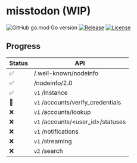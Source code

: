 # misstodon (WIP)

![GitHub go.mod Go version](https://img.shields.io/github/go-mod/go-version/gizmo-ds/misstodon?style=flat-square)
[![Release](https://img.shields.io/github/v/release/gizmo-ds/misstodon.svg?include_prereleases&style=flat-square)](https://github.com/gizmo-ds/misstodon/releases/latest)
[![License](https://img.shields.io/github/license/gizmo-ds/misstodon?style=flat-square)](./LICENSE)

## Progress

| Status             | API                               |
| ------------------ | --------------------------------- |
| :white_check_mark: | /.well-known/nodeinfo             |
| :white_check_mark: | /nodeinfo/2.0                     |
| :white_check_mark: | `v1` /instance                    |
| :construction:     | `v1` /accounts/verify_credentials |
| :x:                | `v1` /accounts/lookup             |
| :x:                | `v1` /accounts/<user_id>/statuses |
| :x:                | `v1` /notifications               |
| :x:                | `v1` /streaming                   |
| :x:                | `v2` /search                      |
